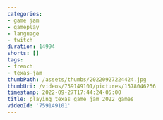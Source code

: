 ```yaml
---
categories:
- game jam
- gameplay
- language
- twitch
duration: 14994
shorts: []
tags:
- french
- texas-jam
thumbPath: /assets/thumbs/20220927224424.jpg
thumbUri: /videos/759149101/pictures/1578046256
timestamp: 2022-09-27T17:44:24-05:00
title: playing texas game jam 2022 games
videoId: '759149101'
---
```

